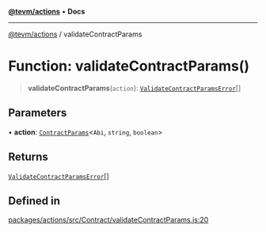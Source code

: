 [**@tevm/actions**](../README.md) • **Docs**

***

[@tevm/actions](../globals.md) / validateContractParams

# Function: validateContractParams()

> **validateContractParams**(`action`): [`ValidateContractParamsError`](../type-aliases/ValidateContractParamsError.md)[]

## Parameters

• **action**: [`ContractParams`](../type-aliases/ContractParams.md)\<`Abi`, `string`, `boolean`\>

## Returns

[`ValidateContractParamsError`](../type-aliases/ValidateContractParamsError.md)[]

## Defined in

[packages/actions/src/Contract/validateContractParams.js:20](https://github.com/evmts/tevm-monorepo/blob/main/packages/actions/src/Contract/validateContractParams.js#L20)
